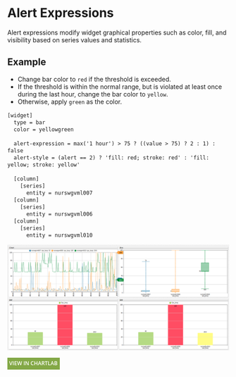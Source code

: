 # Alert Expressions

Alert expressions modify widget graphical properties such as color, fill, and visibility based on series values and statistics.

## Example

* Change bar color to `red` if the threshold is exceeded.
* If the threshold is within the normal range, but is violated at least once during the last hour, change the bar color to `yellow`.
* Otherwise, apply `green` as the color.

```ls
[widget]
  type = bar
  color = yellowgreen

  alert-expression = max('1 hour') > 75 ? ((value > 75) ? 2 : 1) : false
  alert-style = (alert == 2) ? 'fill: red; stroke: red' : 'fill: yellow; stroke: yellow'

  [column]
    [series]
      entity = nurswgvml007  
  [column]
    [series]
      entity = nurswgvml006
  [column]
    [series]
      entity = nurswgvml010
```

![](./images/alert-expressions1.png)

[![](./images/new-button.png)](https://apps.axibase.com/chartlab/993a72b2#)